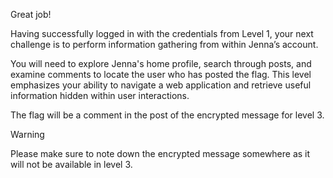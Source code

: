 Great job! 

Having successfully logged in with the credentials from Level 1, your next challenge is to perform information gathering from within Jenna’s account. 

You will need to explore Jenna's home profile, search through posts, and examine comments to locate the user who has posted the flag. This level emphasizes your ability to navigate a web application and retrieve useful information hidden within user interactions.

The flag will be a comment in the post of the encrypted message for level 3.

> [!WARNING]
> 
> Please make sure to note down the encrypted message somewhere as it will not be available in level 3.
